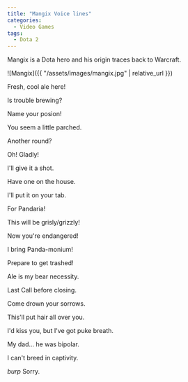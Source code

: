 ```yaml
---
title: "Mangix Voice lines"
categories:
  - Video Games
tags:
  - Dota 2
---
```


Mangix is a Dota hero and his origin traces back to Warcraft.

![Mangix]({{ "/assets/images/mangix.jpg" | relative_url }})

Fresh, cool ale here!

Is trouble brewing?

Name your posion!

You seem a little parched.

Another round?

Oh! Gladly!

I'll give it a shot.

Have one on the house.

I'll put it on your tab.

For Pandaria!

This will be grisly/grizzly!

Now you're endangered!

I bring Panda-monium!

Prepare to get trashed!

Ale is my bear necessity.

Last Call before closing.

Come drown your sorrows.

This'll put hair all over you.

I'd kiss you, but I've got puke breath.

My dad... he was bipolar.

I can't breed in captivity.

*burp* Sorry.